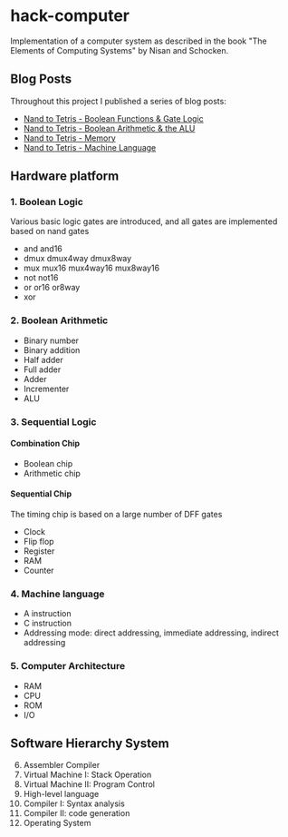 # hack-computer

Implementation of a computer system as described in the book "The Elements of Computing Systems" by Nisan and Schocken.

## Blog Posts

Throughout this project I published a series of blog posts:

- [Nand to Tetris - Boolean Functions & Gate Logic](https://www.maxdemaio.com/posts/boolean-functions-and-gate-logic)
- [Nand to Tetris - Boolean Arithmetic & the ALU](https://www.maxdemaio.com/posts/boolean-arithmetic-alu)
- [Nand to Tetris - Memory](https://www.maxdemaio.com/posts/memory)
- [Nand to Tetris - Machine Language](https://www.maxdemaio.com/posts/machine-language)

## Hardware platform

### 1. Boolean Logic

Various basic logic gates are introduced, and all gates are implemented based on nand gates

- and and16
- dmux dmux4way dmux8way
- mux mux16 mux4way16 mux8way16
- not not16
- or or16 or8way
- xor

### 2. Boolean Arithmetic

- Binary number
- Binary addition
- Half adder
- Full adder
- Adder
- Incrementer
- ALU

### 3. Sequential Logic

#### Combination Chip

- Boolean chip
- Arithmetic chip

#### Sequential Chip

The timing chip is based on a large number of DFF gates

- Clock
- Flip flop
- Register
- RAM
- Counter

### 4. Machine language

- A instruction
- C instruction
- Addressing mode: direct addressing, immediate addressing, indirect addressing

### 5. Computer Architecture

- RAM
- CPU
- ROM
- I/O

## Software Hierarchy System

6. Assembler Compiler
7. Virtual Machine I: Stack Operation
8. Virtual Machine II: Program Control
9. High-level language
10. Compiler I: Syntax analysis
11. Compiler II: code generation
12. Operating System

